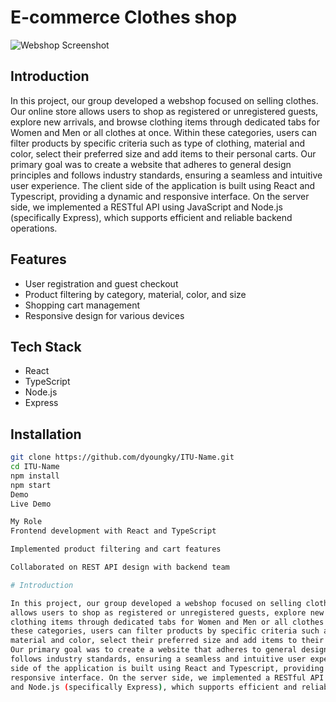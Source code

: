 # E-commerce Clothes shop

![Webshop Screenshot](images/Name-intro.png)

## Introduction

In this project, our group developed a webshop focused on selling clothes. Our online store
allows users to shop as registered or unregistered guests, explore new arrivals, and browse
clothing items through dedicated tabs for Women and Men or all clothes at once. Within
these categories, users can filter products by specific criteria such as type of clothing,
material and color, select their preferred size and add items to their personal carts.
Our primary goal was to create a website that adheres to general design principles and
follows industry standards, ensuring a seamless and intuitive user experience. The client
side of the application is built using React and Typescript, providing a dynamic and
responsive interface. On the server side, we implemented a RESTful API using JavaScript
and Node.js (specifically Express), which supports efficient and reliable backend operations.

## Features

- User registration and guest checkout
- Product filtering by category, material, color, and size
- Shopping cart management
- Responsive design for various devices

## Tech Stack

- React
- TypeScript
- Node.js
- Express

## Installation

```bash
git clone https://github.com/dyoungky/ITU-Name.git
cd ITU-Name
npm install
npm start
Demo
Live Demo

My Role
Frontend development with React and TypeScript

Implemented product filtering and cart features

Collaborated on REST API design with backend team

# Introduction

In this project, our group developed a webshop focused on selling clothes. Our online store
allows users to shop as registered or unregistered guests, explore new arrivals, and browse
clothing items through dedicated tabs for Women and Men or all clothes at once. Within
these categories, users can filter products by specific criteria such as type of clothing,
material and color, select their preferred size and add items to their personal carts.
Our primary goal was to create a website that adheres to general design principles and
follows industry standards, ensuring a seamless and intuitive user experience. The client
side of the application is built using React and Typescript, providing a dynamic and
responsive interface. On the server side, we implemented a RESTful API using JavaScript
and Node.js (specifically Express), which supports efficient and reliable backend operations.<img width="634" height="489" alt="Screenshot 2025-08-05 at 14 13 36" src="https://github.com/user-attachments/assets/81ca63f6-4428-4dd7-90fb-1c09bab98053" />
```
